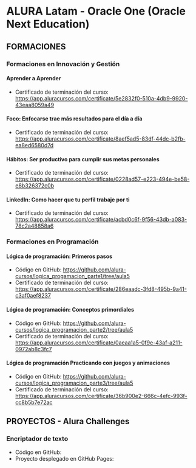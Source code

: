 # ALURA Latam - Oracle One (Oracle Next Education)

## FORMACIONES

### Formaciones en Innovación y Gestión

#### Aprender a Aprender

- Certificado de terminación del curso: <https://app.aluracursos.com/certificate/5e2832f0-510a-4db9-9920-43eaa8059a49>

#### Foco: Enfocarse trae más resultados para el día a día

- Certificado de terminación del curso: <https://app.aluracursos.com/certificate/8aef5ad5-83df-44dc-b2fb-ea8ed6580d7d>

#### Hábitos: Ser productivo para cumplir sus metas personales

- Certificado de terminación del curso: <https://app.aluracursos.com/certificate/0228ad57-e223-494e-be58-e8b326372c0b>

#### LinkedIn: Como hacer que tu perfil trabaje por ti

- Certificado de terminación del curso: <https://app.aluracursos.com/certificate/acbd0c6f-9f56-43db-a083-78c2a48858a6>

### Formaciones en Programación

#### Lógica de programación: Primeros pasos

- Código en GitHub: <https://github.com/alura-cursos/logica_progamacion_parte1/tree/aula5>
- Certificado de terminación del curso: <https://app.aluracursos.com/certificate/286eaadc-3fd8-495b-9a41-c3af0aef8237>

#### Lógica de programación: Conceptos primordiales

- Código en GitHub: <https://github.com/alura-cursos/logica_programacion_parte2/tree/aula5>
- Certificado de terminación del curso: <https://app.aluracursos.com/certificate/0aeaa1a5-0f9e-43af-a211-0972ab8c3fc7>

#### Lógica de programación Practicando con juegos y animaciones

- Código en GitHub: <https://github.com/alura-cursos/logica_programacion_parte3/tree/aula5>
- Certificado de terminación del curso: <https://app.aluracursos.com/certificate/36b900e2-666c-4efc-993f-cc8b5b7e72ac>

## PROYECTOS - Alura Challenges

### Encriptador de texto

- Código en GitHub:
- Proyecto desplegado en GitHub Pages:
